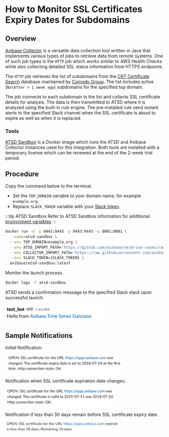 # How to Monitor SSL Certificates Expiry Dates for Subdomains

## Overview

[Axibase Collector](https://github.com/axibase/axibase-collector/#overview) is a versatile data collection tool written in Java that implements various types of jobs to retrieve data from remote systems. One of such job types is the `HTTP` job which works similar to AWS Health Checks while also collecting detailed SSL status information from HTTPS endpoints.

The `HTTP` job retrieves the list of subdomains from the [CRT Certificate Search](https://crt.sh) database maintained by [Comodo Group](https://www.comodo.com). The list includes active (`NotAfter > 1 week ago`) subdomains for the specified top domain.

The job connects to each subdomain in the list and collects SSL certificate details for analysis. The data is then transmitted to ATSD where it is analyzed using the built-in rule engine. The pre-installed rule send instant alerts to the specified Slack channel when the SSL certificate is about to expire as well as when it is replaced.

### Tools

[ATSD Sandbox](https://github.com/axibase/dockers/tree/atsd-sandbox#overview) is a Docker image which runs the ATSD and Axibase Collector instances used for this integration. Both tools are installed with a temporary license which can be renewed at the end of the 2-week trial period.

## Procedure

Copy the command below to the terminal.

* Set the `TOP_DOMAIN` variable to your domain name, for example `example.org`.
* Replace `SLACK_TOKEN` variable with your [Slack token](https://axibase.com/docs/atsd/rule-engine/notifications/slack.html#add-bot-to-channel).

:::tip ATSD Sandbox
Refer to ATSD Sandbox information for additional [environment variables](https://github.com/axibase/dockers/tree/atsd-sandbox#container-parameters)
:::

```bash
docker run -d -p 8443:8443 -p 9443:9443 -p 8081:8081 \
  --name=atsd-sandbox \
  --env TOP_DOMAIN=example.org \
  --env ATSD_IMPORT_PATH='https://github.com/axibase/atsd-use-cases/raw/master/integrations/atsd-sandbox/monitor-ssl-expiry-dates/resources/ssl-certificates-files.tar.gz' \
  --env COLLECTOR_IMPORT_PATH='https://raw.githubusercontent.com/axibase/atsd-use-cases/master/integrations/atsd-sandbox/monitor-ssl-expiry-dates/resources/job_http_subdomains-ssl-certificates.xml' \
  --env SLACK_TOKEN={SLACK_TOKEN} \
  axibase/atsd-sandbox:latest
```

Monitor the launch process.

```bash
docker logs -f atsd-sandbox
```

ATSD sends a confirmation message to the specified Slack slack upon successful launch.

![Test ATSD Notification](./images/test-notification.png)

## Sample Notifications

Initial Notification.

 ![Certificate expiry date set](./images/expiry-date-set-1.png)

Notification when SSL certificate expiration date changes.

![Certificate's expiry date set](./images/expiry-date-changed-1.png)

Notification if less than 30 days remain before SSL certificate expiry date.

![Expiration rule](./images/expiration-approaching-2.png)
